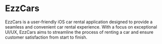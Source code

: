 # EzzCars
EzzCars is a user-friendly iOS car rental application designed to provide a seamless and convenient car rental experience. With a focus on exceptional UI/UX, EzzCars aims to streamline the process of renting a car and ensure customer satisfaction from start to finish.
